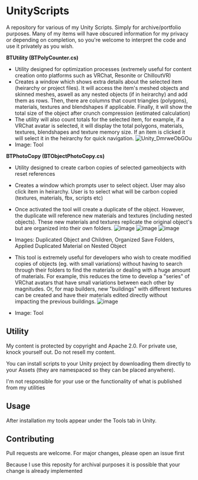 # UnityScripts
A repository for various of my Unity Scripts. Simply for archive/portfolio purposes. Many of my items will have obscured information for my privacy or depending on completion, so you're welcome to interpret the code and use it privately as you wish.


**BTUtility (BTPolyCounter.cs)**
- Utility designed for optimization processes (extremely useful for content creation onto platforms such as VRChat, Resonite or ChilloutVR)
 - Creates a window which shows extra details about the selected item (heirarchy or project files). It will access the item's meshed objects and skinned meshes, aswell as any nested objects (if in heirarchy) and add them as rows. Then, there are columns that count triangles (polygons), materials, textures and blendshapes if applicable. Finally, it will show the total size of the object after crunch compression (estimated calculation)
- The utility will also count totals for the selected item, for example, if a VRChat avatar is selected, it will display the total polygons, materials, textures, blendshapes and texture memory size. If an item is clicked it will select it in the heirarchy for quick navigation.
![Unity_DmrweObGOu](https://github.com/user-attachments/assets/2d3e5ec0-4f34-4aba-b5ef-a155d9f35243)
- Image: Tool

**BTPhotoCopy (BTObjectPhotoCopy.cs)**
- Utility designed to create carbon copies of selected gameobjects with reset references
- Creates a window which prompts user to select object. User may also click item in heirarchy. User is to select what will be carbon copied (textures, materials, fbx, scripts etc)
- Once activated the tool will create a duplicate of the object. However, the duplicate will reference new materials and textures (including nested objects). These new materials and textures replicate the original object's but are organized into their own folders.
![image](https://github.com/user-attachments/assets/9d9a8250-b9dd-4889-9546-e852ab880340)
![image](https://github.com/user-attachments/assets/b64a07be-efbf-4994-b259-729ef766383a)
![image](https://github.com/user-attachments/assets/14940615-b0ce-4297-b0b7-541a96a8cba5)
- Images: Duplicated Object and Children, Organized Save Folders, Applied Duplicated Material on Nested Object

- This tool is extremely useful for developers who wish to create modified copies of objects (eg. with small variations) without having to search through their folders to find the materials or dealing with a huge amount of materials. For example, this reduces the time to develop a "series" of VRChat avatars that have small variations between each other by magnitudes. Or, for map builders, new "buildings" with different textures can be created and have their materials edited directly without impacting the previous buildings.
![image](https://github.com/user-attachments/assets/ffed8cd0-a10c-4bf4-ab10-b91be4361607)
- Image: Tool





## Utility

My content is protected by copyright and Apache 2.0. For private use, knock yourself out. Do not resell my content.

You can install scripts to your Unity project by downloading them directly to your Assets (they are namespaced so they can be placed anywhere). 

I'm not responsible for your use or the functionality of what is published from my utilities


## Usage

After installation my tools appear under the Tools tab in Unity.


## Contributing

Pull requests are welcome. For major changes, please open an issue first

Because I use this reposity for archival purposes it is possible that your change is already implemented
